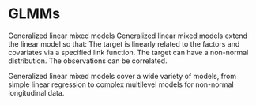 # GLMMs
Generalized linear mixed models
Generalized linear mixed models extend the linear model so that:
The target is linearly related to the factors and covariates via a specified link function.
The target can have a non-normal distribution.
The observations can be correlated.


Generalized linear mixed models cover a wide variety of models, from simple linear regression to complex multilevel models for non-normal longitudinal data.
